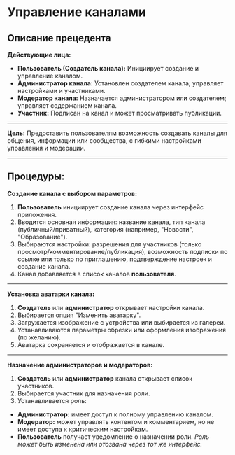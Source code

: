 # Управление каналами

## Описание прецедента

**Действующие лица:**
- **Пользователь (Создатель канала):** Инициирует создание и управление каналом.
- **Администратор канала:** Установлен создателем канала; управляет настройками и участниками.
- **Модератор канала:** Назначается администратором или создателем; управляет содержанием канала.
- **Участник:** Подписан на канал и может просматривать публикации.

---

**Цель:**
Предоставить пользователям возможность создавать каналы для общения, информации или сообщества, с гибкими настройками управления и модерации.

---

## Процедуры:

**Создание канала с выбором параметров:**
1. **Пользователь** инициирует создание канала через интерфейс приложения.
2. Вводится основная информация: название канала, тип канала (публичный/приватный), категория (например, "Новости", "Образование").
3. Выбираются настройки: разрешения для участников (только просмотр/комментирование/публикация), возможность подписки по ссылке или только по приглашению, подтверждение настроек и создание канала.
4. Канал добавляется в список каналов **пользователя**.

---

**Установка аватарки канала:**
1. **Создатель** или **администратор** открывает настройки канала.
2. Выбирается опция "Изменить аватарку".
3. Загружается изображение с устройства или выбирается из галереи.
4. Устанавливаются параметры обрезки или оформления изображения (по желанию).
5. Аватарка сохраняется и отображается в канале.

---

**Назначение администраторов и модераторов:**
1. **Создатель** или **администратор** канала открывает список участников.
2. Выбирается участник для назначения роли.
3. Устанавливается роль:
- **Администратор:** имеет доступ к полному управлению каналом.
- **Модератор:** может управлять контентом и комментарием, но не имеет доступа к критическим настройкам.
- **Пользователь** получает уведомление о назначении роли.
*Роль может быть изменена или отозвана через тот же интерфейс.*
